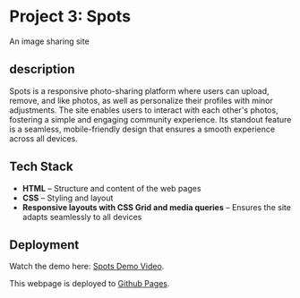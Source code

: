 # Project 3: Spots  
An image sharing site
## description
Spots is a responsive photo-sharing platform where users can upload, remove, and like photos, as well as personalize their profiles with minor adjustments. The site enables users to interact with each other's photos, fostering a simple and engaging community experience. Its standout feature is a seamless, mobile-friendly design that ensures a smooth experience across all devices.
## Tech Stack
- **HTML** – Structure and content of the web pages  
- **CSS** – Styling and layout  
- **Responsive layouts with CSS Grid and media queries** – Ensures the site adapts seamlessly to all devices
## Deployment

Watch the demo here: [Spots Demo Video](https://drive.google.com/file/d/1orKIlmFEM0HVPUq_G1jP3YIveJBedael/view?usp=drive_link).

This webpage is deployed to [Github Pages](https://andrea500-tech.github.io/se_project_spots/).